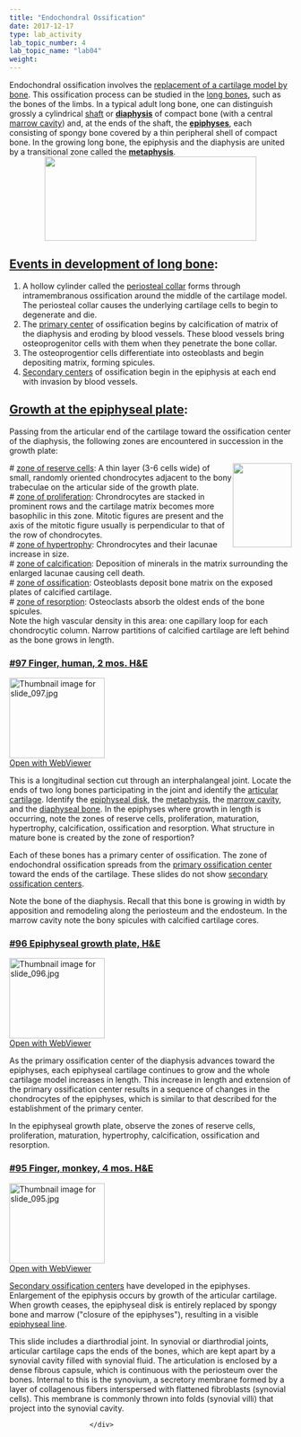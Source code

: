 ```yaml
---
title: "Endochondral Ossification"
date: 2017-12-17
type: lab_activity
lab_topic_number: 4
lab_topic_name: "lab04"
weight: 
---
```

<div class="entrybody">
						Endochondral ossification involves the <u>replacement of a cartilage model by bone</u>. This ossification process can be studied in the <u>long bones</u>, such as the bones of the limbs. In a typical adult long bone, one can distinguish grossly a cylindrical <u>shaft</u> or <u><b>diaphysis</b></u> of compact bone (with a central <u>marrow cavity</u>) and, at the ends of the shaft, the <u><b>epiphyses</b></u>, each consisting of spongy bone covered by a thin peripheral shell of compact bone. In the growing long bone, the epiphysis and the diaphysis are united by a transitional zone called the <u><b>metaphysis</b></u>.<br>
<div style="text-align: center;"><img src="http://histologylab.ccnmtl.columbia.edu/assets/images/BoneGrowthCorrected.jpg" style="width:378px; height:150px;"></div>

<h2><u>Events in development of long bone</u>:</h2>


<ol>
<li>A hollow cylinder called the <u>periosteal collar</u> forms through intramembranous ossification around the middle of the cartilage model. The periosteal collar causes the underlying cartilage cells to begin to degenerate and die.</li>
<li>The <u>primary center</u> of ossification begins by calcification of matrix of the diaphysis and eroding by blood vessels. These blood vessels bring osteoprogenitor cells with them when they penetrate the bone collar. </li>
<li>The osteoprogentior cells differentiate into osteoblasts and begin depositing matrix, forming spicules.</li>
<li><u>Secondary centers</u> of ossification begin in the epiphysis at each end with invasion by blood vessels.</li>
</ol>



<h2><u>Growth at the epiphyseal plate</u>:  </h2>

<p>Passing from the articular end of the cartilage toward the ossification center of the diaphysis, the following zones are encountered in succession in the growth plate:  </p>

<p><img src="http://histologylab.ccnmtl.columbia.edu/assets/images/growth%20at%20the%20epiphyseal%20plate.jpg" style="width:105px; height:150px; float:right;"># <u>zone of reserve cells</u>:  A thin layer (3-6 cells wide) of small, randomly oriented chondrocytes adjacent to the bony trabeculae on the articular side of the growth plate.<br>
# <u>zone of proliferation</u>:  Chrondrocytes are stacked in prominent rows and the cartilage matrix becomes more basophilic in this zone. Mitotic figures are present and the axis of the mitotic figure usually is perpendicular to that of the row of chondrocytes.<br>
# <u>zone of hypertrophy</u>:  Chrondrocytes and their lacunae increase in size.  <br>
# <u>zone of calcification</u>:  Deposition of minerals in the matrix surrounding the enlarged lacunae causing cell death.<br>
# <u>zone of ossification</u>:  Osteoblasts deposit bone matrix on the exposed plates of calcified cartilage.<br>
# <u>zone of resorption</u>:  Osteoclasts absorb the oldest ends of the bone spicules. <br>
Note the high vascular density in this area: one capillary loop for each chondrocytic column. Narrow partitions of calcified cartilage are left behind as the bone grows in length. </p>

<h3><u>#97 Finger, human, 2 mos. <span class="caps">H&amp;E</span></u></h3>

<div class="thumbnail"> <a href="http://virtualslides.cumc.columbia.edu/97.svs/view.apml?" target="_blank"><img alt="Thumbnail image for slide_097.jpg" src="http://histologylab.ccnmtl.columbia.edu/assets/images/slide_097-thumb-170x143-1620.jpg" width="170" height="143" class="mt-image-left"></a><br><a href="http://virtualslides.cumc.columbia.edu/97.svs/view.apml?" target="_blank">Open with WebViewer</a> </div>

<p>This is a longitudinal section cut through an interphalangeal joint. Locate the ends of two long bones participating in the joint and identify the <u>articular cartilage</u>. Identify the <u>epiphyseal disk</u>, the <u>metaphysis</u>, the <u>marrow cavity</u>, and the <u>diaphyseal bone</u>. In the epiphyses where growth in length is occurring, note the zones of reserve cells, proliferation, maturation, hypertrophy, calcification, ossification and resorption. What structure in mature bone is created by the zone of resportion?</p>

<p>Each of these bones has a primary center of ossification. The zone of endochondral ossification spreads from the <u>primary ossification center</u> toward the ends of the cartilage.  These slides do not show <u>secondary ossification centers</u>.</p>

<p>Note the bone of the diaphysis. Recall that this bone is growing in width by apposition and remodeling along the periosteum and the endosteum. In the marrow cavity note the bony spicules with calcified cartilage cores. </p>

<h3><u>#96 Epiphyseal growth plate, <span class="caps">H&amp;E</span></u></h3>

<div class="thumbnail"> <a href="http://virtualslides.cumc.columbia.edu/96.svs/view.apml?" target="_blank"><img alt="Thumbnail image for slide_096.jpg" src="http://histologylab.ccnmtl.columbia.edu/assets/images/slide_096-thumb-170x143-1617.jpg" width="170" height="143" class="mt-image-left"></a><br><a href="http://virtualslides.cumc.columbia.edu/96.svs/view.apml?" target="_blank">Open with WebViewer</a> </div>

<p>As the primary ossification center of the diaphysis advances toward the epiphyses, each epiphyseal cartilage continues to grow and the whole cartilage model increases in length.  This increase in length and extension of the primary ossification center results in a sequence of changes in the chondrocytes of the epiphyses, which is similar to that described for the establishment of the primary center.  </p>

<p>In the epiphyseal growth plate, observe the zones of reserve cells, proliferation, maturation, hypertrophy, calcification, ossification and resorption. </p>


<h3><u>#95 Finger, monkey, 4 mos. <span class="caps">H&amp;E</span></u></h3>

<div class="thumbnail"> <a href="http://virtualslides.cumc.columbia.edu/95.svs/view.apml?" target="_blank"><img alt="Thumbnail image for slide_095.jpg" src="http://histologylab.ccnmtl.columbia.edu/assets/images/slide_095-thumb-170x143-1614.jpg" width="170" height="143" class="mt-image-left"></a><br><a href="http://virtualslides.cumc.columbia.edu/95.svs/view.apml?" target="_blank">Open with WebViewer</a> </div>

<p><u>Secondary ossification centers</u> have developed in the epiphyses. Enlargement of the epiphysis occurs by growth of the articular cartilage. When growth ceases, the epiphyseal disk is entirely replaced by spongy bone and marrow ("closure of the epiphyses"), resulting in a visible <u>epiphyseal line</u>.</p>

<p>This slide includes a diarthrodial joint. In synovial or diarthrodial joints, articular cartilage caps the ends of the bones, which are kept apart by a synovial cavity filled with synovial fluid. The articulation is enclosed by a dense fibrous capsule, which is continuous with the periosteum over the bones. Internal to this is the synovium, a secretory membrane formed by a layer of collagenous fibers interspersed with flattened fibroblasts (synovial cells). This membrane is commonly thrown into folds (synovial villi) that project into the synovial cavity.</p>
						
						
						</div>